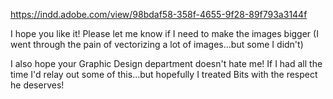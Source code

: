 https://indd.adobe.com/view/98bdaf58-358f-4655-9f28-89f793a3144f

I hope you like it! Please let me know if I need to make the images bigger (I went through the pain of vectorizing a lot of images...but some I didn't)

I also hope your Graphic Design department doesn't hate me! If I had all the time I'd relay out some of this...but hopefully I treated Bits with the respect he deserves!
